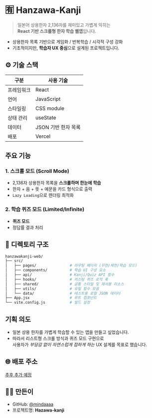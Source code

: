 # 🈶 Hanzawa-Kanji

> 일본어 상용한자 2,136자를 재미있고 가볍게 익히는  
> **React 기반 스크롤형 한자 학습 웹앱**입니다.

- 상용한자 목록 기반으로 게임화 / 반복학습 / 시각적 구성 강화  
- 기초적이지만, **학습자 UX 중심**으로 설계된 프로젝트입니다.

## ⚙️ 기술 스택

| 구분    | 사용 기술         |
| ----- | ------------- |
| 프레임워크 | React         |
| 언어    | JavaScript    |
| 스타일링  | CSS module    |
| 상태 관리 | useState      |
| 데이터   | JSON 기반 한자 목록 |
| 배포    | Vercel        |

## 주요 기능

### 1. 스크롤 모드 (Scroll Mode)

- 2,136자 상용한자 목록을 **스크롤하며 한눈에 학습**
- 한자 + 음 + 뜻 + 예문을 카드 형식으로 출력
- `Lazy Loading`으로 렌더링 최적화

### 2. 학습 퀴즈 모드 (Limited/Infinite)

- **퀴즈 모드**
- 정답률 결과 처리

## 🧱 디렉토리 구조

```bash
hanzawakanji-web/
├── src/
│   ├── pages/               # 라우팅 페이지 (무한/제한/학습 모드)
│   ├── components/          # 학습 UI 구성 요소
│   ├── api/                 # Kanji/Quiz API 함수
│   ├── hooks/               # 커스텀 퀴즈 로직 훅
│   ├── shared/              # 공통 스타일 및 재사용 리소스
│   ├── utils/               # 유틸 함수 모음
│   └── data/                # 테스트용 로컬 JSON 데이터
├── App.jsx                  # 루트 컴포넌트
└── vite.config.js           # 빌드 설정
```

## 기획 의도

- 일본 상용 한자를 가볍게 학습할 수 있는 앱을 만들고 싶었습니다.
- 따라서 리스트형 스크롤 방식과 퀴즈 모드 구현으로<br>
    사용자가 *부담감 없이 자연스럽게 접하게 하는* UX 설계를 목표로 했습니다.

## 🌐 배포 주소

[추후 추가 예정]()

## 👩‍💻 만든이

- GitHub: [@mindaaaa](https://github.com/mindaaaa)
- 프로젝트명: **Hazawa-kanji**
